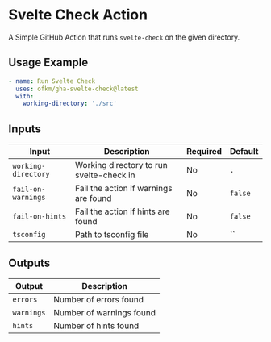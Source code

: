 # Svelte Check Action

A Simple GitHub Action that runs `svelte-check` on the given directory.

## Usage Example

```yaml
- name: Run Svelte Check
  uses: ofkm/gha-svelte-check@latest
  with:
    working-directory: './src'
```

## Inputs

| Input               | Description                              | Required | Default |
| ------------------- | ---------------------------------------- | -------- | ------- |
| `working-directory` | Working directory to run svelte-check in | No       | `.`     |
| `fail-on-warnings`  | Fail the action if warnings are found    | No       | `false` |
| `fail-on-hints`     | Fail the action if hints are found       | No       | `false` |
| `tsconfig`          | Path to tsconfig file                    | No       | ``      |

## Outputs

| Output     | Description              |
| ---------- | ------------------------ |
| `errors`   | Number of errors found   |
| `warnings` | Number of warnings found |
| `hints`    | Number of hints found    |
